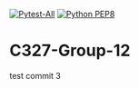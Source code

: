 [![Pytest-All](https://github.com/kanchshres/C327-Group-12/actions/workflows/pytest-all.yml/badge.svg?branch=main)](https://github.com/kanchshres/C327-Group-12/actions/workflows/pytest-all.yml)
[![Python PEP8](https://github.com/kanchshres/C327-Group-12/actions/workflows/style_checker.yml/badge.svg?branch=main)](https://github.com/kanchshres/C327-Group-12/actions/workflows/style_checker.yml)
# C327-Group-12
test commit 3
